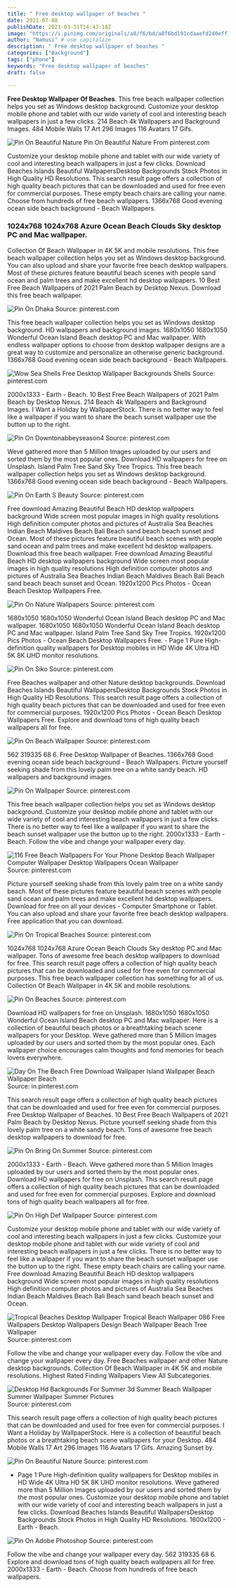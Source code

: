 ```yaml
---
title: " Free desktop wallpaper of beaches "
date: 2021-07-08
publishDate: 2021-03-31T14:43:18Z
image: "https://i.pinimg.com/originals/a8/f6/bd/a8f6bd191cdaaefd240eff1b6efde121.jpg"
author: "Namusi" # use capitalize
description: " Free desktop wallpaper of beaches "
categories: ["Background"]
tags: ["phone"]
keywords: "Free desktop wallpaper of beaches"
draft: false

---
```



**Free Desktop Wallpaper Of Beaches**. This free beach wallpaper collection helps you set as Windows desktop background. Customize your desktop mobile phone and tablet with our wide variety of cool and interesting beach wallpapers in just a few clicks. 214 Beach 4k Wallpapers and Background Images. 484 Mobile Walls 17 Art 296 Images 116 Avatars 17 Gifs.

![Pin On Beautiful Nature](https://i.pinimg.com/originals/2d/8f/4a/2d8f4a5b817f2713b2662fb371e7d3d1.jpg "Pin On Beautiful Nature")
Pin On Beautiful Nature From pinterest.com


Customize your desktop mobile phone and tablet with our wide variety of cool and interesting beach wallpapers in just a few clicks. Download Beaches Islands Beautiful WallpapersDesktop Backgrounds Stock Photos in High Quality HD Resolutions. This search result page offers a collection of high quality beach pictures that can be downloaded and used for free even for commercial purposes. These empty beach chairs are calling your name. Choose from hundreds of free beach wallpapers. 1366x768 Good evening ocean side beach background - Beach Wallpapers.

### 1024x768 1024x768 Azure Ocean Beach Clouds Sky desktop PC and Mac wallpaper.

Collection Of Beach Wallpaper in 4K 5K and mobile resolutions. This free beach wallpaper collection helps you set as Windows desktop background. You can also upload and share your favorite free beach desktop wallpapers. Most of these pictures feature beautiful beach scenes with people sand ocean and palm trees and make excellent hd desktop wallpapers. 10 Best Free Beach Wallpapers of 2021 Palm Beach by Desktop Nexus. Download this free beach wallpaper.


![Pin On Dhaka](https://i.pinimg.com/originals/10/0b/b5/100bb5b73b8bb96d199ff550ab9ed2de.jpg "Pin On Dhaka")
Source: pinterest.com

This free beach wallpaper collection helps you set as Windows desktop background. HD wallpapers and background images. 1680x1050 1680x1050 Wonderful Ocean Island Beach desktop PC and Mac wallpaper. With endless wallpaper options to choose from desktop wallpaper designs are a great way to customize and personalize an otherwise generic background. 1366x768 Good evening ocean side beach background - Beach Wallpapers.

![Wow Sea Shells Free Desktop Wallpaper Backgrounds Shells](https://i.pinimg.com/originals/db/8c/e2/db8ce2b68751aa237c7a73c0873a0657.jpg "Wow Sea Shells Free Desktop Wallpaper Backgrounds Shells")
Source: pinterest.com

2000x1333 - Earth - Beach. 10 Best Free Beach Wallpapers of 2021 Palm Beach by Desktop Nexus. 214 Beach 4k Wallpapers and Background Images. I Want a Holiday by WallpaperStock. There is no better way to feel like a wallpaper if you want to share the beach sunset wallpaper use the button up to the right.

![Pin On Downtonabbeyseason4](https://i.pinimg.com/originals/be/36/c0/be36c0b1b2c12c72c6ebace0602753f1.jpg "Pin On Downtonabbeyseason4")
Source: pinterest.com

Weve gathered more than 5 Million Images uploaded by our users and sorted them by the most popular ones. Download HD wallpapers for free on Unsplash. Island Palm Tree Sand Sky Tree Tropics. This free beach wallpaper collection helps you set as Windows desktop background. 1366x768 Good evening ocean side beach background - Beach Wallpapers.

![Pin On Earth S Beauty](https://i.pinimg.com/originals/4d/b1/20/4db12076bdb77d94d846f97a2fab46b8.jpg "Pin On Earth S Beauty")
Source: pinterest.com

Free download Amazing Beautiful Beach HD desktop wallpapers background Wide screen most popular images in high quality resolutions High definition computer photos and pictures of Australia Sea Beaches Indian Beach Maldives Beach Bali Beach sand beach beach sunset and Ocean. Most of these pictures feature beautiful beach scenes with people sand ocean and palm trees and make excellent hd desktop wallpapers. Download this free beach wallpaper. Free download Amazing Beautiful Beach HD desktop wallpapers background Wide screen most popular images in high quality resolutions High definition computer photos and pictures of Australia Sea Beaches Indian Beach Maldives Beach Bali Beach sand beach beach sunset and Ocean. 1920x1200 Pics Photos - Ocean Beach Desktop Wallpapers Free.

![Pin On Nature Wallpapers](https://i.pinimg.com/originals/69/84/6f/69846f692bd4887dc64324b7f673d2bb.jpg "Pin On Nature Wallpapers")
Source: pinterest.com

1680x1050 1680x1050 Wonderful Ocean Island Beach desktop PC and Mac wallpaper. 1680x1050 1680x1050 Wonderful Ocean Island Beach desktop PC and Mac wallpaper. Island Palm Tree Sand Sky Tree Tropics. 1920x1200 Pics Photos - Ocean Beach Desktop Wallpapers Free. - Page 1 Pure High-definition quality wallpapers for Desktop mobiles in HD Wide 4K Ultra HD 5K 8K UHD monitor resolutions.

![Pin On Siko](https://i.pinimg.com/originals/9e/e1/ed/9ee1ed6a33404968d111a1798b91978b.jpg "Pin On Siko")
Source: pinterest.com

Free Beaches wallpaper and other Nature desktop backgrounds. Download Beaches Islands Beautiful WallpapersDesktop Backgrounds Stock Photos in High Quality HD Resolutions. This search result page offers a collection of high quality beach pictures that can be downloaded and used for free even for commercial purposes. 1920x1200 Pics Photos - Ocean Beach Desktop Wallpapers Free. Explore and download tons of high quality beach wallpapers all for free.

![Pin On Beach Wallpaper](https://i.pinimg.com/originals/df/a4/89/dfa489ed85750000d0b8e988fcafaa5e.jpg "Pin On Beach Wallpaper")
Source: pinterest.com

562 319335 68 6. Free Desktop Wallpaper of Beaches. 1366x768 Good evening ocean side beach background - Beach Wallpapers. Picture yourself seeking shade from this lovely palm tree on a white sandy beach. HD wallpapers and background images.

![Pin On Wallpaper](https://i.pinimg.com/736x/3e/d5/c5/3ed5c5fdc4ae9e03d593d68674ac13c2.jpg "Pin On Wallpaper")
Source: pinterest.com

This free beach wallpaper collection helps you set as Windows desktop background. Customize your desktop mobile phone and tablet with our wide variety of cool and interesting beach wallpapers in just a few clicks. There is no better way to feel like a wallpaper if you want to share the beach sunset wallpaper use the button up to the right. 2000x1333 - Earth - Beach. Follow the vibe and change your wallpaper every day.

![116 Free Beach Wallpapers For Your Phone Desktop Beach Wallpaper Computer Wallpaper Desktop Wallpapers Ocean Wallpaper](https://i.pinimg.com/736x/79/91/72/7991721c27b537ca42d8b693503861b3.jpg "116 Free Beach Wallpapers For Your Phone Desktop Beach Wallpaper Computer Wallpaper Desktop Wallpapers Ocean Wallpaper")
Source: pinterest.com

Picture yourself seeking shade from this lovely palm tree on a white sandy beach. Most of these pictures feature beautiful beach scenes with people sand ocean and palm trees and make excellent hd desktop wallpapers. Download for free on all your devices - Computer Smartphone or Tablet. You can also upload and share your favorite free beach desktop wallpapers. Free application that you can download.

![Pin On Tropical Beaches](https://i.pinimg.com/originals/9b/e5/e1/9be5e17d1d30761f79945c0b3b122a71.jpg "Pin On Tropical Beaches")
Source: pinterest.com

1024x768 1024x768 Azure Ocean Beach Clouds Sky desktop PC and Mac wallpaper. Tons of awesome free beach desktop wallpapers to download for free. This search result page offers a collection of high quality beach pictures that can be downloaded and used for free even for commercial purposes. This free beach wallpaper collection has something for all of us. Collection Of Beach Wallpaper in 4K 5K and mobile resolutions.

![Pin On Beaches](https://i.pinimg.com/originals/21/71/cc/2171cc4daab139310fb8a2904ab00b13.jpg "Pin On Beaches")
Source: pinterest.com

Download HD wallpapers for free on Unsplash. 1680x1050 1680x1050 Wonderful Ocean Island Beach desktop PC and Mac wallpaper. Here is a collection of beautiful beach photos or a breathtaking beach scene wallpapers for your Desktop. Weve gathered more than 5 Million Images uploaded by our users and sorted them by the most popular ones. Each wallpaper choice encourages calm thoughts and fond memories for beach lovers everywhere.

![Day On The Beach Free Download Wallpaper Island Wallpaper Beach Wallpaper Beach](https://i.pinimg.com/originals/c1/96/1f/c1961f2cdbf250d7123fc45ac67b260c.jpg "Day On The Beach Free Download Wallpaper Island Wallpaper Beach Wallpaper Beach")
Source: in.pinterest.com

This search result page offers a collection of high quality beach pictures that can be downloaded and used for free even for commercial purposes. Free Desktop Wallpaper of Beaches. 10 Best Free Beach Wallpapers of 2021 Palm Beach by Desktop Nexus. Picture yourself seeking shade from this lovely palm tree on a white sandy beach. Tons of awesome free beach desktop wallpapers to download for free.

![Pin On Bring On Summer](https://i.pinimg.com/originals/e5/a3/82/e5a382e7175910c5e3c7f951b3e5e7c3.jpg "Pin On Bring On Summer")
Source: pinterest.com

2000x1333 - Earth - Beach. Weve gathered more than 5 Million Images uploaded by our users and sorted them by the most popular ones. Download HD wallpapers for free on Unsplash. This search result page offers a collection of high quality beach pictures that can be downloaded and used for free even for commercial purposes. Explore and download tons of high quality beach wallpapers all for free.

![Pin On High Def Wallpaper](https://i.pinimg.com/originals/28/0d/61/280d6187a916255757daaf67dd3cdc2f.jpg "Pin On High Def Wallpaper")
Source: pinterest.com

Customize your desktop mobile phone and tablet with our wide variety of cool and interesting beach wallpapers in just a few clicks. Customize your desktop mobile phone and tablet with our wide variety of cool and interesting beach wallpapers in just a few clicks. There is no better way to feel like a wallpaper if you want to share the beach sunset wallpaper use the button up to the right. These empty beach chairs are calling your name. Free download Amazing Beautiful Beach HD desktop wallpapers background Wide screen most popular images in high quality resolutions High definition computer photos and pictures of Australia Sea Beaches Indian Beach Maldives Beach Bali Beach sand beach beach sunset and Ocean.

![Tropical Beaches Desktop Wallpaper Tropical Beach Wallpaper 086 Free Wallpapers Desktop Wallpapers Design Beach Wallpaper Beach Tree Wallpaper](https://i.pinimg.com/originals/7f/0b/a8/7f0ba8f918e640d403d1d54dab14bf57.jpg "Tropical Beaches Desktop Wallpaper Tropical Beach Wallpaper 086 Free Wallpapers Desktop Wallpapers Design Beach Wallpaper Beach Tree Wallpaper")
Source: pinterest.com

Follow the vibe and change your wallpaper every day. Follow the vibe and change your wallpaper every day. Free Beaches wallpaper and other Nature desktop backgrounds. Collection Of Beach Wallpaper in 4K 5K and mobile resolutions. Highest Rated Finding Wallpapers View All Subcategories.

![Desktop Hd Backgrounds For Summer 3d Summer Beach Wallpaper Summer Wallpaper Summer Pictures](https://i.pinimg.com/originals/b4/a4/46/b4a44642fa2dfa2648f12b744099d71e.jpg "Desktop Hd Backgrounds For Summer 3d Summer Beach Wallpaper Summer Wallpaper Summer Pictures")
Source: pinterest.com

This search result page offers a collection of high quality beach pictures that can be downloaded and used for free even for commercial purposes. I Want a Holiday by WallpaperStock. Here is a collection of beautiful beach photos or a breathtaking beach scene wallpapers for your Desktop. 484 Mobile Walls 17 Art 296 Images 116 Avatars 17 Gifs. Amazing Sunset by.

![Pin On Beautiful Nature](https://i.pinimg.com/originals/2d/8f/4a/2d8f4a5b817f2713b2662fb371e7d3d1.jpg "Pin On Beautiful Nature")
Source: pinterest.com

- Page 1 Pure High-definition quality wallpapers for Desktop mobiles in HD Wide 4K Ultra HD 5K 8K UHD monitor resolutions. Weve gathered more than 5 Million Images uploaded by our users and sorted them by the most popular ones. Customize your desktop mobile phone and tablet with our wide variety of cool and interesting beach wallpapers in just a few clicks. Download Beaches Islands Beautiful WallpapersDesktop Backgrounds Stock Photos in High Quality HD Resolutions. 1600x1200 - Earth - Beach.

![Pin On Adobe Photoshop](https://i.pinimg.com/originals/a8/f6/bd/a8f6bd191cdaaefd240eff1b6efde121.jpg "Pin On Adobe Photoshop")
Source: pinterest.com

Follow the vibe and change your wallpaper every day. 562 319335 68 6. Explore and download tons of high quality beach wallpapers all for free. 2000x1333 - Earth - Beach. Choose from hundreds of free beach wallpapers.

